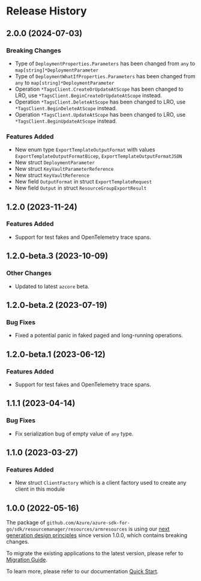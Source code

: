 # Release History

## 2.0.0 (2024-07-03)
### Breaking Changes

- Type of `DeploymentProperties.Parameters` has been changed from `any` to `map[string]*DeploymentParameter`
- Type of `DeploymentWhatIfProperties.Parameters` has been changed from `any` to `map[string]*DeploymentParameter`
- Operation `*TagsClient.CreateOrUpdateAtScope` has been changed to LRO, use `*TagsClient.BeginCreateOrUpdateAtScope` instead.
- Operation `*TagsClient.DeleteAtScope` has been changed to LRO, use `*TagsClient.BeginDeleteAtScope` instead.
- Operation `*TagsClient.UpdateAtScope` has been changed to LRO, use `*TagsClient.BeginUpdateAtScope` instead.

### Features Added

- New enum type `ExportTemplateOutputFormat` with values `ExportTemplateOutputFormatBicep`, `ExportTemplateOutputFormatJSON`
- New struct `DeploymentParameter`
- New struct `KeyVaultParameterReference`
- New struct `KeyVaultReference`
- New field `OutputFormat` in struct `ExportTemplateRequest`
- New field `Output` in struct `ResourceGroupExportResult`


## 1.2.0 (2023-11-24)
### Features Added

- Support for test fakes and OpenTelemetry trace spans.


## 1.2.0-beta.3 (2023-10-09)

### Other Changes

- Updated to latest `azcore` beta.

## 1.2.0-beta.2 (2023-07-19)

### Bug Fixes

- Fixed a potential panic in faked paged and long-running operations.

## 1.2.0-beta.1 (2023-06-12)

### Features Added

- Support for test fakes and OpenTelemetry trace spans.

## 1.1.1 (2023-04-14)
### Bug Fixes

- Fix serialization bug of empty value of `any` type.


## 1.1.0 (2023-03-27)
### Features Added

- New struct `ClientFactory` which is a client factory used to create any client in this module


## 1.0.0 (2022-05-16)

The package of `github.com/Azure/azure-sdk-for-go/sdk/resourcemanager/resources/armresources` is using our [next generation design principles](https://azure.github.io/azure-sdk/general_introduction.html) since version 1.0.0, which contains breaking changes.

To migrate the existing applications to the latest version, please refer to [Migration Guide](https://aka.ms/azsdk/go/mgmt/migration).

To learn more, please refer to our documentation [Quick Start](https://aka.ms/azsdk/go/mgmt).